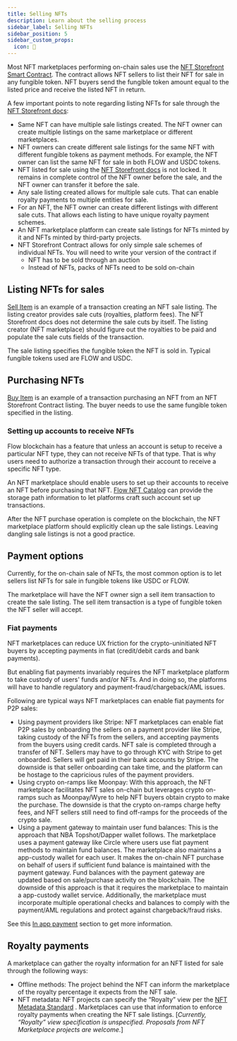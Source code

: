 ```yaml
---
title: Selling NFTs
description: Learn about the selling process
sidebar_label: Selling NFTs
sidebar_position: 5
sidebar_custom_props:
  icon: 🛒 
---
```


Most NFT marketplaces performing on-chain sales use the [NFT Storefront Smart Contract](https://github.com/onflow/nft-storefront). The contract allows NFT sellers to list their NFT for sale in any fungible token. NFT buyers send the fungible token amount equal to the listed price and receive the listed NFT in return.

A few important points to note regarding listing NFTs for sale through the [NFT Storefront docs](../../building-on-flow/core-contracts/nft-storefront):

- Same NFT can have multiple sale listings created. The NFT owner can create multiple listings on the same marketplace or different marketplaces.
- NFT owners can create different sale listings for the same NFT with different fungible tokens as payment methods. For example, the NFT owner can list the same NFT for sale in both FLOW and USDC tokens.
- NFT listed for sale using the [NFT Storefront docs](../../building-on-flow/core-contracts/nft-storefront) is not locked. It remains in complete control of the NFT owner before the sale, and the NFT owner can transfer it before the sale.
- Any sale listing created allows for multiple sale cuts. That can enable royalty payments to multiple entities for sale.
- For an NFT, the NFT owner can create different listings with different sale cuts. That allows each listing to have unique royalty payment schemes.
- An NFT marketplace platform can create sale listings for NFTs minted by it and NFTs minted by third-party projects.
- NFT Storefront Contract allows for only simple sale schemes of individual NFTs. You will need to write your version of the contract if
  - NFT has to be sold through an auction
  - Instead of NFTs, packs of NFTs need to be sold on-chain

## Listing NFTs for sales

[Sell Item](../../building-on-flow/core-contracts/nft-storefront#selling-nfts) is an example of a transaction creating an NFT sale listing. The listing creator provides sale cuts (royalties, platform fees). The NFT Storefront docs does not determine the sale cuts by itself. The listing creator (NFT marketplace) should figure out the royalties to be paid and populate the sale cuts fields of the transaction.

The sale listing specifies the fungible token the NFT is sold in. Typical fungible tokens used are FLOW and USDC.

## Purchasing NFTs

[Buy Item](../../building-on-flow/core-contracts/nft-storefront#purchasing-nfts) is an example of a transaction purchasing an NFT from an NFT Storefront Contract listing. The buyer needs to use the same fungible token specified in the listing.

### Setting up accounts to receive NFTs

Flow blockchain has a feature that unless an account is setup to receive a particular NFT type, they can not receive NFTs of that type. That is why users need to authorize a transaction through their account to receive a specific NFT type. 

An NFT marketplace should enable users to set up their accounts to receive an NFT before purchasing that NFT. [Flow NFT Catalog](../../tools/toolchains/nft-catalog/overview.mdx) can provide the storage path information to let platforms craft such account set up transactions.

After the NFT purchase operation is complete on the blockchain, the NFT marketplace platform should explicitly clean up the sale listings. Leaving dangling sale listings is not a good practice.

## Payment options

Currently, for the on-chain sale of NFTs, the most common option is to let sellers list NFTs for sale in fungible tokens like USDC or FLOW.

The marketplace will have the NFT owner sign a sell item transaction to create the sale listing. The sell item transaction is a type of fungible token the NFT seller will accept.

### Fiat payments

NFT marketplaces can reduce UX friction for the crypto-uninitiated NFT buyers by accepting payments in fiat (credit/debit cards and bank payments).

But enabling fiat payments invariably requires the NFT marketplace platform to take custody of users' funds and/or NFTs. And in doing so, the platforms will have to handle regulatory and payment-fraud/chargeback/AML issues.

Following are typical ways NFT marketplaces can enable fiat payments for P2P sales:

- Using payment providers like Stripe: NFT marketplaces can enable fiat P2P sales by onboarding the sellers on a payment provider like Stripe, taking custody of the NFTs from the sellers, and accepting payments from the buyers using credit cards. NFT sale is completed through a transfer of NFT. Sellers may have to go through KYC with Stripe to get onboarded. Sellers will get paid in their bank accounts by Stripe. The downside is that seller onboarding can take time, and the platform can be hostage to the capricious rules of the payment providers.
- Using crypto on-ramps like Moonpay: With this approach, the NFT marketplace facilitates NFT sales on-chain but leverages crypto on-ramps such as Moonpay/Wyre to help NFT buyers obtain crypto to make the purchase. The downside is that the crypto on-ramps charge hefty fees, and NFT sellers still need to find off-ramps for the proceeds of the crypto sale.
- Using a payment gateway to maintain user fund balances: This is the approach that NBA Topshot/Dapper wallet follows. The marketplace uses a payment gateway like Circle where users use fiat payment methods to maintain fund balances. The marketplace also maintains a app-custody wallet for each user. It makes the on-chain NFT purchase on behalf of users if sufficient fund balance is maintained with the payment gateway. Fund balances with the payment gateway are updated based on sale/purchase activity on the blockchain. The downside of this approach is that it requires the marketplace to maintain a app-custody wallet service. Additionally, the marketplace must incorporate multiple operational checks and balances to comply with the payment/AML regulations and protect against chargeback/fraud risks.

See this [In app payment](./in-dapp-payments) section to get more information.

## Royalty payments

A marketplace can gather the royalty information for an NFT listed for sale through the following ways:

- Offline methods: The project behind the NFT can inform the marketplace of the royalty percentage it expects from the NFT sale.
- NFT metadata: NFT projects can specify the “Royalty” view per the [NFT Metadata Standard](../../building-on-flow/core-contracts/nft-storefront#enabling-creator-royalties-for-nfts) . Marketplaces can use that information to enforce royalty payments when creating the NFT sale listings. [_Currently, “Royalty” view specification is unspecified. Proposals from NFT Marketplace projects are welcome._]
